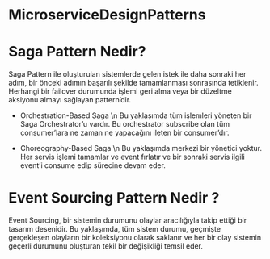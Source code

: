 # MicroserviceDesignPatterns

# Saga Pattern Nedir?
Saga Pattern ile oluşturulan sistemlerde gelen istek ile daha sonraki her adım, bir önceki adımın başarılı şekilde tamamlanması sonrasında tetiklenir. Herhangi bir failover durumunda işlemi geri alma veya bir düzeltme aksiyonu almayı sağlayan pattern’dir.

* Orchestration-Based Saga \n
Bu yaklaşımda tüm işlemleri yöneten bir Saga Orchestrator’u vardır. Bu orchestrator subscribe olan tüm consumer’lara ne zaman ne yapacağını ileten bir consumer’dır.

* Choreography-Based Saga \n
Bu yaklaşımda merkezi bir yönetici yoktur. Her servis işlemi tamamlar ve event fırlatır ve bir sonraki servis ilgili event’i consume edip sürecine devam eder.

# Event Sourcing Pattern Nedir ?
Event Sourcing, bir sistemin durumunu olaylar aracılığıyla takip ettiği bir tasarım desenidir. Bu yaklaşımda, tüm sistem durumu, geçmişte gerçekleşen olayların bir koleksiyonu olarak saklanır ve her bir olay sistemin geçerli durumunu oluşturan tekil bir değişikliği temsil eder.
